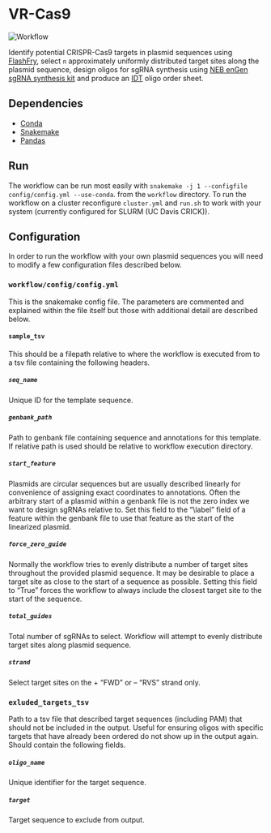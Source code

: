 # VR-Cas9

![Workflow](https://github.com/EthanHolleman/VR-Cas9/actions/workflows/main.yml/badge.svg)

Identify potential CRISPR-Cas9 targets in plasmid sequences using [FlashFry](https://bmcbiol.biomedcentral.com/articles/10.1186/s12915-018-0545-0), select `n` approximately uniformly distributed
target sites along the plasmid sequence, design oligos for sgRNA
synthesis using [NEB enGen sgRNA synthesis kit](https://www.neb.com/products/e3322-engen-sgrna-synthesis-kit-s-pyogenes#Product%20Information) and produce an [IDT](https://www.idtdna.com/pages) oligo order sheet. 

## Dependencies

- [Conda](https://www.anaconda.com/products/individual)
- [Snakemake](https://snakemake.readthedocs.io/en/stable/)
- [Pandas](https://anaconda.org/conda-forge/pandas)

## Run

The workflow can be run most easily with `snakemake -j 1 --configfile config/config.yml --use-conda`.
from the `workflow` directory. To run the workflow on a cluster reconfigure `cluster.yml` and `run.sh` to work with your system (currently configured for SLURM (UC Davis CRICK)).

## Configuration

In order to run the workflow with your own plasmid sequences
you will need to modify a few configuration files described
below.

### `workflow/config/config.yml`

This is the snakemake config file. The parameters are commented
and explained within the file itself but those with additional
detail are described below.

#### `sample_tsv`

This should be a filepath relative to where the workflow
is executed from to a tsv file containing the following
headers.

##### `seq_name`

Unique ID for the template sequence.

##### `genbank_path`

Path to genbank file containing sequence and annotations for this template. If relative path is used should be relative to workflow execution directory.

##### `start_feature`

Plasmids are circular sequences but are usually described linearly for convenience of assigning exact coordinates to annotations. Often the arbitrary start of a plasmid within a genbank file is not the zero index we want to design sgRNAs relative to. Set this field to the “\label” field of a feature within the genbank file to use that feature as the start of the linearized plasmid.

##### `force_zero_guide`

Normally the workflow tries to evenly distribute a number of target sites throughout the provided plasmid sequence. It may be desirable to place a target site as close to the start of a sequence as possible. Setting this field to “True” forces the workflow to always include the closest target site to the start of the sequence.

##### `total_guides`

Total number of sgRNAs to select. Workflow will attempt to evenly distribute target sites along plasmid sequence.

##### `strand`

Select target sites on the + “FWD” or – “RVS” strand only.


### `exluded_targets_tsv`

Path to a tsv file that described target sequences (including PAM)
that should not be included in the output. Useful for ensuring
oligos with specific targets that have already been ordered do
not show up in the output again. Should contain the following
fields.

##### `oligo_name`

Unique identifier for the target sequence.

##### `target`

Target sequence to exclude from output.










